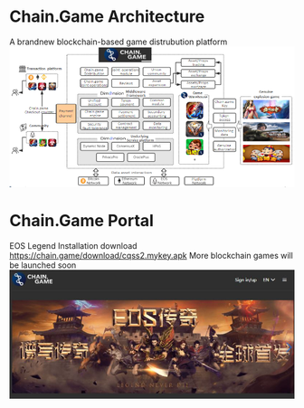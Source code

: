 # Chain.Game Architecture
A brandnew blockchain-based game distrubution platform
![image](pic/chaingame_architecture.png)


# Chain.Game Portal

EOS Legend
Installation download https://chain.game/download/cqss2.mykey.apk
More blockchain games will be launched soon
![image](pic/chaingame_portal.JPG)
